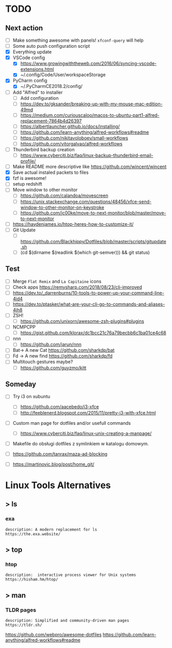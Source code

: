 # TODO

## Next action

- [ ] Make something awesome with panels! `xfconf-query` will help
- [ ] Some auto push configuration script
- [x] Everything update
- [x] VSCode config
  - [x] https://www.growingwiththeweb.com/2016/06/syncing-vscode-extensions.html
  - [x] ~/.config/Code/User/workspaceStorage
- [x] PyCharm config
  - [x] ~/.PyCharmCE2018.2/config/
- [ ] Add "Alfred" to installer
  - [ ] Add configuration
  - [ ] https://dev.to/gksander/breaking-up-with-my-mouse-mac-edition-49md
  - [ ] https://medium.com/curiouscaloo/macos-to-ubuntu-part1-alfred-replacement-7864b4d26397
  - [ ] https://albertlauncher.github.io/docs/installing/
  - [ ] https://github.com/learn-anything/alfred-workflows#readme
  - [ ] https://github.com/nikitavoloboev/small-workflows
  - [ ] https://github.com/vitorgalvao/alfred-workflows
- [ ] Thunderbird backup creation
  - [ ] https://www.cyberciti.biz/faq/linux-backup-thunderbird-email-profile/
- [ ] Make README more descriptive like https://github.com/wincent/wincent
- [x] Save actual instaled packets to files
- [x] fzf is awesome!
- [ ] setup redshift
- [ ] Move window to other monitor
  - [ ] https://github.com/calandoa/movescreen
  - [ ] https://unix.stackexchange.com/questions/48456/xfce-send-window-to-other-monitor-on-keystroke
  - [ ] https://github.com/jc00ke/move-to-next-monitor/blob/master/move-to-next-monitor
- [ ] https://haydenjames.io/htop-heres-how-to-customize-it/
- [ ] Git Update
  - [ ] <https://github.com/Blackhippy/Dotfiles/blob/master/scripts/gitupdate.sh>
  - [ ] (cd $(dirname $(readlink \$(which git-semver))) && git status)

## Test

- [ ] Merge `Flat Remix` and `La Capitaine` icons
- [ ] Check apps <https://remysharp.com/2018/08/23/cli-improved>
- [ ] <https://dev.to/_darrenburns/10-tools-to-power-up-your-command-line-4id4>
- [ ] <https://dev.to/ptasker/what-are-your-cli-go-to-commands-and-aliases-4jh8>
- [ ] ZSH!
  - [ ] https://github.com/unixorn/awesome-zsh-plugins#plugins
- [ ] NCMPCPP
  - [ ] https://gist.github.com/klorax/dc1bcc21c76a79becbb6c1ba01ce4c68
- [ ] nnn
  - [ ] https://github.com/jarun/nnn
- [ ] Bat-> A new Cat https://github.com/sharkdp/bat
- [ ] Fd -> A new find https://github.com/sharkdp/fd
- [ ] Multitouch gestures maybe?
  - [ ] https://github.com/guyzmo/kitt

## Someday

- [ ] Try i3 on xubuntu
  - [ ] <https://github.com/aacebedo/i3-xfce>
  - [ ] <http://feeblenerd.blogspot.com/2015/11/pretty-i3-with-xfce.html>
- [ ] Custom man page for dotfiles and/or usefull commands
  - [ ] <https://www.cyberciti.biz/faq/linux-unix-creating-a-manpage/>
- [ ] Makefile do obsługi dotfiles z symlinkiem w katalogu domowym.
- [ ] https://github.com/tanrax/maza-ad-blocking
- [ ] https://martinovic.blog/post/home_git/


# Linux Tools Alternatives

## > ls

### exa

    description: A modern replacement for ls
    https://the.exa.website/

## > top

### htop

    description:  interactive process viewer for Unix systems
    https://hisham.hm/htop/

## > man

### TLDR pages

    description: Simplified and community-driven man pages
    https://tldr.sh/

https://github.com/webpro/awesome-dotfiles
https://github.com/learn-anything/alfred-workflows#readme
